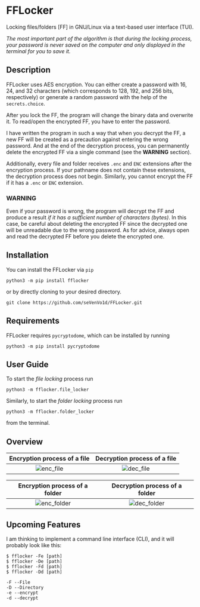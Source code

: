 # FFLocker

Locking files/folders [FF] in GNU/Linux via a text-based user interface (TUI).

*The most important part of the algorithm is that during the locking process, your password is never saved on the computer and only displayed in the terminal for you to save it.*

## Description

FFLocker uses AES encryption. You can either create a password with 16, 24, and 32 characters (which corresponds to 128, 192, and 256 bits, respectively) or generate a random password with the help of the `secrets.choice`.

After you lock the FF, the program will change the binary data and overwrite it. To read/open the encrypted FF, you have to enter the password.

I have written the program in such a way that when you decrypt the FF, a new FF will be created as a precaution against entering the wrong password. And at the end of the decryption process, you can permanently delete the encrypted FF via a single command (see the **WARNING** section).

Additionally, every file and folder receives `.enc` and `ENC` extensions after the encryption process. If your pathname does not contain these extensions, the decryption process does not begin. Similarly, you cannot encrypt the FF if it has a `.enc` or `ENC` extension.

### WARNING

Even if your password is wrong, the program will decrypt the FF and produce a result *if it has a sufficient number of characters (bytes)*. In this case, be careful about deleting the encrypted FF since the decrypted one will be unreadable due to the wrong password. As for advice, always open and read the decrypted FF before you delete the encrypted one.

## Installation

You can install the FFLocker via `pip`

    python3 -m pip install fflocker

or by directly cloning to your desired directory.

    git clone https://github.com/seVenVo1d/FFLocker.git

## Requirements

FFLocker requires `pycryptodome`, which can be installed by running

    python3 -m pip install pycryptodome

## User Guide

To start the *file locking* process run

    python3 -m fflocker.file_locker

Similarly, to start the *folder locking* process run

    python3 -m fflocker.folder_locker

from the terminal.

## Overview

Encryption process of a file         |  Decryption process of a file
:-------------------------:|:-------------------------:
![enc_file](https://user-images.githubusercontent.com/45866787/193124480-0827db5a-3dc0-4e33-9c86-0972662f139b.png)  |  ![dec_file](https://user-images.githubusercontent.com/45866787/193124625-71160d5a-9f89-4f9f-a842-dadcc89399e5.png)

Encryption process of a folder        |  Decryption process of a folder
:-------------------------:|:-------------------------:
![enc_folder](https://user-images.githubusercontent.com/45866787/193124673-ce1f931a-848b-4d11-8a4f-945b917c839b.png) | ![dec_folder](https://user-images.githubusercontent.com/45866787/193124688-11459f63-5d6d-45d5-88fb-aa732c9ea8c4.png)

## Upcoming Features

I am thinking to implement a command line interface (CLI), and it will probably look like this:

    $ fflocker -Fe [path]
    $ fflocker -De [path]
    $ fflocker -Fd [path]
    $ fflocker -Dd [path]

    -F --File
    -D --Directory
    -e --encrypt
    -d --decrypt
